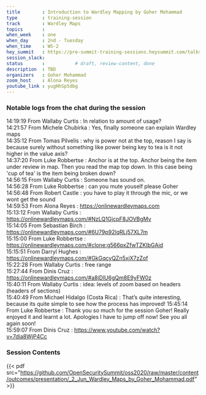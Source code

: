 ```yaml
---
title        : Introduction to Wardley Mapping by Goher Mohammad
type         : training-session
track        : Wardley Maps
topics       : 
when_week    : one
when_day     : 2nd - Tuesday
when_time    : WS-2
hey_summit   : https://pre-summit-training-sessions.heysummit.com/talks/introduction-to-wardley-mapping-2/
session_slack:
status       :           # draft, review-content, done
description  : TBD
organizers   : Goher Mohammad
zoom_host    : Alona Reyes
youtube_link : yugHhSp5dbg
---
```


### Notable logs from the chat during the session

14:19:19     From Wallaby Curtis : In relation to amount of usage?    \
14:21:57     From Michele Chubirka : Yes, finally someone can explain Wardley maps \
14:35:12     From Tomas Pilvelis : why is power not at the top, reason I say is because surely without something like power being key to tea is it not higher in the value axis?  \
14:37:20     From Luke Robbertse : Anchor is at the top. Anchor being the item under review in map. Then you read the map top down. In this case being 'cup of tea' is the item being broken down?   \
14:56:15     From Wallaby Curtis : Someone has sound on.   \
14:56:28     From Luke Robbertse : can you mute youself please Goher   \
14:56:48     From Robert Castle : you have to play it through the mic, or we wont get the sound   \
14:59:53     From Alona Reyes : https://onlinewardleymaps.com  \
15:13:12     From Wallaby Curtis : https://onlinewardleymaps.com/#NzLQ1GjcpF8JOVBgMv  \
15:14:05     From Sebastian Birch : https://onlinewardleymaps.com/#6U79p92lqRLj57XL7m   \
15:15:00     From Luke Robbertse : https://onlinewardleymaps.com/#clone:g566pxZfwTZKIbGAid   \
15:15:51     From Darryl Hughes : https://onlinewardleymaps.com/#GkGqcyQZn5xjX7zZof   \
15:22:28     From Wallaby Curtis : free range   \
15:27:44     From Dinis Cruz : https://onlinewardleymaps.com/#a8jDlU6gQm8E9yFW0z   \
15:40:11     From Wallaby Curtis : idea: levels of zoom based on headers (headers of sections)   \
15:40:49     From Michael Hidalgo (Costa Rica) : That’s quite interesting, because its quite simple to see how the process has improved!
15:45:14     From Luke Robbertse : Thank you so much for the session Goher! Really enjoyed it and learnt a lot. Apologies I have to jump off now! See you all again soon!  \
15:59:07     From Dinis Cruz : https://www.youtube.com/watch?v=7dia8WjP4Cc


### Session Contents

{{< pdf src="https://github.com/OpenSecuritySummit/oss2020/raw/master/content/outcomes/presentation/_2_Jun_Wardley_Maps_by_Goher_Mohammad.pdf" >}}
